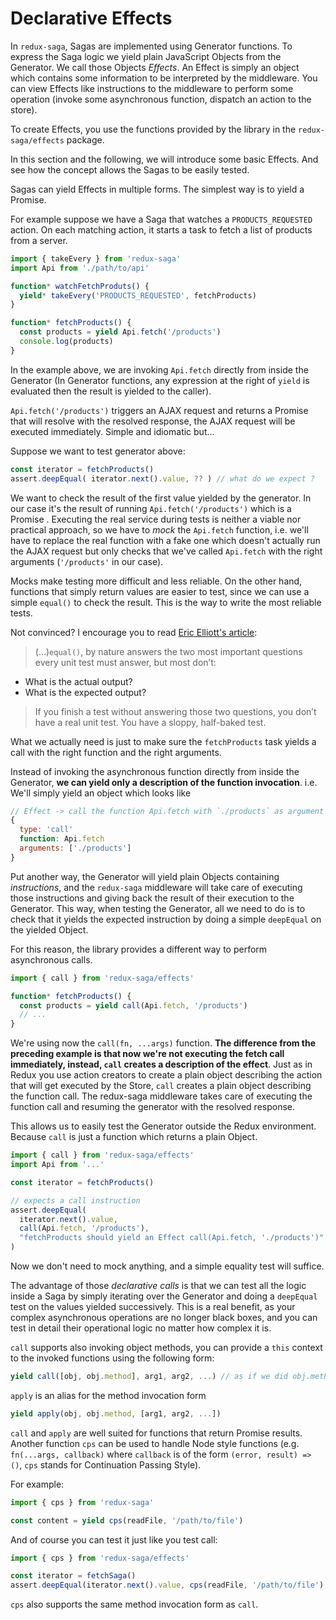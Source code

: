 # Declarative Effects

In `redux-saga`, Sagas are implemented using Generator functions. To express the Saga logic
we yield plain JavaScript Objects from the Generator. We call those Objects *Effects*. An
Effect is simply an object which contains some information to be interpreted by the middleware.
You can view Effects like instructions to the middleware to perform some operation (invoke
some asynchronous function, dispatch an action to the store).

To create Effects, you use the functions provided by the library in the `redux-saga/effects` package.

In this section and the following, we will introduce some basic Effects. And see how the concept
allows the Sagas to be easily tested.


Sagas can yield Effects in multiple forms. The simplest way is to yield a Promise.

For example suppose we have a Saga that watches a `PRODUCTS_REQUESTED` action. On each matching
action, it starts a task to fetch a list of products from a server.

```javascript
import { takeEvery } from 'redux-saga'
import Api from './path/to/api'

function* watchFetchProduts() {
  yield* takeEvery('PRODUCTS_REQUESTED', fetchProducts)
}

function* fetchProducts() {
  const products = yield Api.fetch('/products')
  console.log(products)
}
```

In the example above, we are invoking `Api.fetch` directly from inside the Generator (In
Generator functions, any expression at the right of `yield` is evaluated then the result is
yielded to the caller).

`Api.fetch('/products')` triggers an AJAX request and returns a Promise that will resolve
with the resolved response, the AJAX request will be executed immediately. Simple and idiomatic but...

Suppose we want to test generator above:

```javascript
const iterator = fetchProducts()
assert.deepEqual( iterator.next().value, ?? ) // what do we expect ?
```

We want to check the result of the first value yielded by the generator. In our case it's the result of running
`Api.fetch('/products')` which is a Promise . Executing the real service during tests is neither a viable nor
practical approach, so we have to *mock* the `Api.fetch` function, i.e. we'll have to replace the real
function with a fake one which doesn't actually run the AJAX request but only checks that we've called `Api.fetch`
with the right arguments (`'/products'` in our case).

Mocks make testing more difficult and less reliable. On the other hand, functions that simply return values are
easier to test, since we can use a simple `equal()` to check the result. This is the way to write the most reliable tests.

Not convinced? I encourage you to read [Eric Elliott's article](https://medium.com/javascript-scene/what-every-unit-test-needs-f6cd34d9836d#.4ttnnzpgc):

>(...)`equal()`, by nature answers the two most important questions every unit test must answer,
but most don’t:
- What is the actual output?
- What is the expected output?
>
>If you finish a test without answering those two questions, you don’t have a real unit test.
You have a sloppy, half-baked test.

What we actually need is just to make sure the `fetchProducts` task yields a call with the right function
and the right arguments.

Instead of invoking the asynchronous function directly from inside the Generator,
**we can yield only a description of the function invocation**. i.e. We'll simply yield
 an object which looks like

```javascript
// Effect -> call the function Api.fetch with `./products` as argument
{
  type: 'call'
  function: Api.fetch       
  arguments: ['./products']
}
```

Put another way, the Generator will yield plain Objects containing *instructions*, and the `redux-saga`
middleware will take care of executing those instructions and giving back the result of their
execution to the Generator. This way, when testing the Generator, all we need to do is to check
that it yields the expected instruction by doing a simple `deepEqual` on the yielded Object.

For this reason, the library provides a different way to perform asynchronous calls.

```javascript
import { call } from 'redux-saga/effects'

function* fetchProducts() {
  const products = yield call(Api.fetch, '/products')
  // ...
}
```

We're using now the `call(fn, ...args)` function. **The difference from the preceding example is that now we're not
executing the fetch call immediately, instead, `call` creates a description of the effect**. Just as in
Redux you use action creators to create a plain object describing the action that will get executed by the Store,
`call` creates a plain object describing the function call. The redux-saga middleware takes care of executing
the function call and resuming the generator with the resolved response.

This allows us to easily test the Generator outside the Redux environment. Because `call` is just a
function which returns a plain Object.

```javascript
import { call } from 'redux-saga/effects'
import Api from '...'

const iterator = fetchProducts()

// expects a call instruction
assert.deepEqual(
  iterator.next().value,
  call(Api.fetch, '/products'),
  "fetchProducts should yield an Effect call(Api.fetch, './products')"
)
```

Now we don't need to mock anything, and a simple equality test will suffice.

The advantage of those *declarative calls* is that we can test all the logic inside a Saga
by simply iterating over the Generator and doing a `deepEqual` test on the values
yielded successively. This is a real benefit, as your complex asynchronous operations are no longer
black boxes, and you can test in detail their operational logic no matter how complex it is.

`call` supports also invoking object methods, you can provide a `this` context to the invoked
functions using the following form:

```javascript
yield call([obj, obj.method], arg1, arg2, ...) // as if we did obj.method(arg1, arg2 ...)
```

`apply` is an alias for the method invocation form

```javascript
yield apply(obj, obj.method, [arg1, arg2, ...])
```

`call` and `apply` are well suited for functions that return Promise results. Another function
`cps` can be used to handle Node style functions (e.g. `fn(...args, callback)` where `callback`
is of the form `(error, result) => ()`, `cps` stands for Continuation Passing Style).

For example:

```javascript
import { cps } from 'redux-saga'

const content = yield cps(readFile, '/path/to/file')
```

And of course you can test it just like you test call:

```javascript
import { cps } from 'redux-saga/effects'

const iterator = fetchSaga()
assert.deepEqual(iterator.next().value, cps(readFile, '/path/to/file') )
```

`cps` also supports the same method invocation form as `call`.
